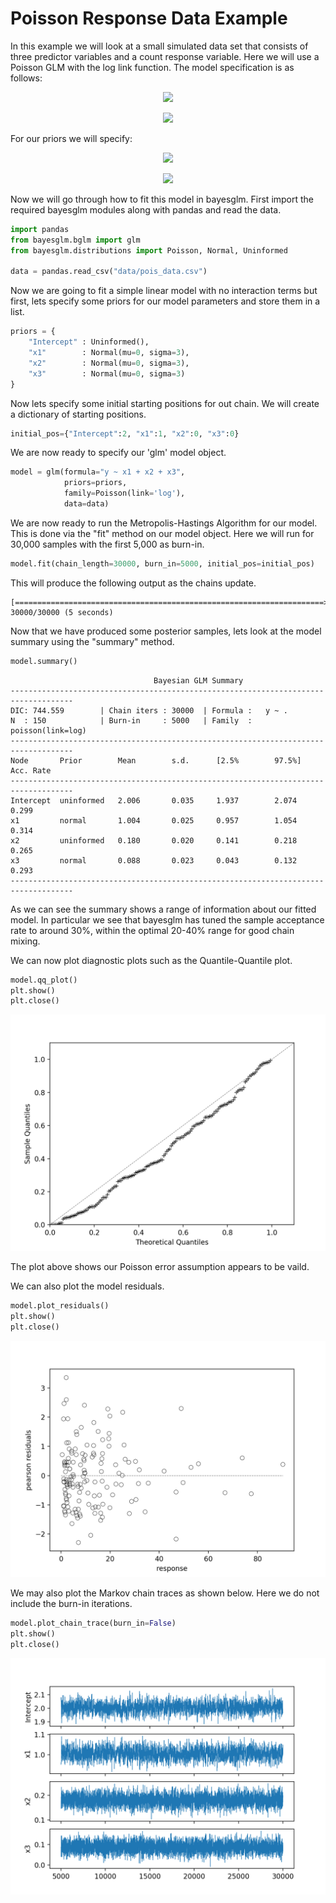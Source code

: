 Poisson Response Data Example
========

In this example we will look at a small simulated data set that consists of three predictor variables and a count response variable. Here we will use a Poisson GLM with the log link function. The model specification is as follows:

<p align="center">
<img src="https://latex.codecogs.com/svg.latex?&space;Y_i\sim Pois\left(\lambda_i\right)"/></p>
<p align="center">
<img src="https://latex.codecogs.com/svg.latex?&space;lambda_i=e^{\beta_0+\beta_{1}x_{i,1}+\beta_{2}x_{i,2}+\beta_{3}x_{i,3}}"/></p>

For our priors we will specify:
<p align="center">
<img src="https://latex.codecogs.com/svg.latex?&space;\beta_{0}\sim Uninformed"/></p>
<p align="center">
<img src="https://latex.codecogs.com/svg.latex?&space;\beta_{k}\sim \mathcal{N}(0,3), k=1,2,3"/></p>

Now we will go through how to fit this model in bayesglm. 
First import the required bayesglm modules along with pandas and read the data.
```python
import pandas
from bayesglm.bglm import glm
from bayesglm.distributions import Poisson, Normal, Uninformed

data = pandas.read_csv("data/pois_data.csv")
```

Now we are going to fit a simple linear model with no interaction terms but first, lets specify some priors for our model parameters and store them in a list.

```python
priors = {
    "Intercept" : Uninformed(),
    "x1"        : Normal(mu=0, sigma=3),
    "x2"        : Normal(mu=0, sigma=3),
    "x3"        : Normal(mu=0, sigma=3)
}
```

Now lets specify some initial starting positions for out chain.
We will create a dictionary of starting positions.
```python
initial_pos={"Intercept":2, "x1":1, "x2":0, "x3":0}
```

We are now ready to specify our 'glm' model object.

```python
model = glm(formula="y ~ x1 + x2 + x3",
            priors=priors,
            family=Poisson(link='log'),
            data=data)
```

We are now ready to run the Metropolis-Hastings Algorithm for our model. This is done via the "fit" method on our model object. Here we will run for 30,000 samples with the first 5,000 as burn-in.

```python
model.fit(chain_length=30000, burn_in=5000, initial_pos=initial_pos)
```
This will produce the following output as the chains update.
```
[=====================================================================>] 30000/30000 (5 seconds)
```

Now that we have produced some posterior samples, lets look at the model summary using the "summary" method.

```python
model.summary()
```
```
                                Bayesian GLM Summary
------------------------------------------------------------------------------------
DIC: 744.559        | Chain iters : 30000  | Formula :   y ~ .          
N  : 150            | Burn-in     : 5000   | Family  :   poisson(link=log)
------------------------------------------------------------------------------------
Node       Prior        Mean        s.d.      [2.5%        97.5%]       Acc. Rate
------------------------------------------------------------------------------------
Intercept  uninformed   2.006       0.035     1.937        2.074        0.299       
x1         normal       1.004       0.025     0.957        1.054        0.314       
x2         uninformed   0.180       0.020     0.141        0.218        0.265       
x3         normal       0.088       0.023     0.043        0.132        0.293       
------------------------------------------------------------------------------------
```

As we can see the summary shows a range of information about our fitted model. In particular we see that bayesglm has tuned the sample acceptance rate to around 30%, within the optimal 20-40% range for good chain mixing. 

We can now plot diagnostic plots such as the Quantile-Quantile plot.
```python
model.qq_plot()
plt.show()
plt.close()
```

![QQ Plot](images/pois_qq.png)

The plot above shows our Poisson error assumption appears to be vaild.

We can also plot the model residuals.

```python
model.plot_residuals()
plt.show()
plt.close()
```

![Residuals](images/pois_resiual.png)

We may also plot the Markov chain traces as shown below. Here we do not include the burn-in iterations.

```python
model.plot_chain_trace(burn_in=False)
plt.show()
plt.close()
```

![Posterior MCMC Chains](images/pois_chains.png)
    
    